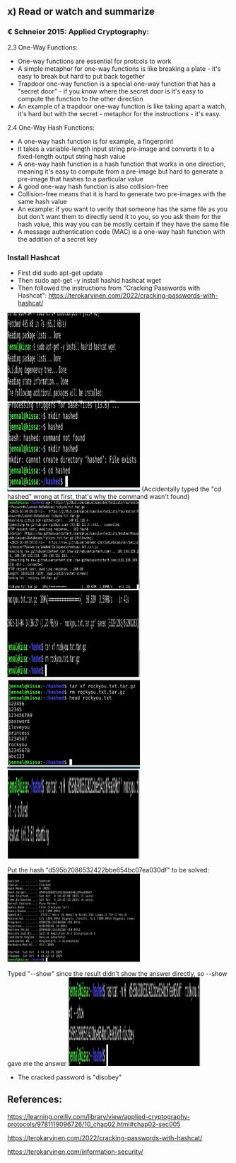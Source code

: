 ## x) Read or watch and summarize 

### € Schneier 2015: Applied Cryptography:

 2.3 One-Way Functions:
 - One-way functions are essential for protcols to work
 - A simple metaphor for one-way functions is like breaking a plate - it's easy to break but hard to put back together
 - Trapdoor one-way function is a special one-way function that has a "secret door" - if you know where the secret door is it's easy to compute the function to the other direction
 - An example of a trapdoor one-way function is like taking apart a watch, it's hard but with the secret - metaphor for the instructions - it's easy.

 2.4 One-Way Hash Functions:
 - A one-way hash function is for example, a fingerprint
 - It takes a variable-length input string pre-image and converts it to a fixed-length output string hash value
 - A one-way hash function is a hash function that works in one direction, meaning it's easy to compute from a pre-image but hard to generate a pre-image that hashes to a particular value
 - A good one-way hash function is also collision-free
 - Collision-free means that it is hard to generate two pre-images with the same hash value
 - An example: if you want to verify that someone has the same file as you but don't want them to directly send it to you, so you ask them for the hash value, this way you can be mostly certain if they have the same file
 - A message authentication code (MAC) is a one-way hash function with the addition of a secret key

### Install Hashcat
- First did sudo apt-get update
- Then sudo apt-get -y install hashid hashcat wget
- Then followed the instructions from "Cracking Passwords with Hashcat": https://terokarvinen.com/2022/cracking-passwords-with-hashcat/

<img src="hashcat1.png" width="300" height="200">

<img src="hashcat2.png" width="300" height="200">
(Accidentally typed the "cd hashed" wrong at first, that's why the command wasn't found)

<img src="hashcat3.png" width="300" height="200">

<img src="hashcat4.png" width="300" height="200">

<img src="hashcat5.png" width="300" height="200">

<img src="hashcat6.png" width="300" height="200">

Put the hash "d595b2086532422bbe654bc07ea030df" to be solved:
<img src="hashcat7.png" width="300" height="200">

Typed "--show" since the result didn't show the answer directly, so --show gave me the answer
<img src="hashcat8.png" width="300" height="200">

- The cracked password is "disobey"

## References:
https://learning.oreilly.com/library/view/applied-cryptography-protocols/9781119096726/10_chap02.html#chap02-sec005

https://terokarvinen.com/2022/cracking-passwords-with-hashcat/

https://terokarvinen.com/information-security/

